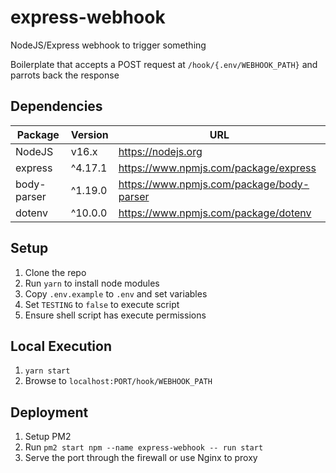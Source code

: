 # express-webhook

NodeJS/Express webhook to trigger something

Boilerplate that accepts a POST request at `/hook/{.env/WEBHOOK_PATH}` and parrots back the response

## Dependencies

| Package     | Version | URL                                       |
| ----------- | ------- | ----------------------------------------- |
| NodeJS      | v16.x   | https://nodejs.org                        |
| express     | ^4.17.1 | https://www.npmjs.com/package/express     |
| body-parser | ^1.19.0 | https://www.npmjs.com/package/body-parser |
| dotenv      | ^10.0.0 | https://www.npmjs.com/package/dotenv      |

## Setup

1. Clone the repo
1. Run `yarn` to install node modules
1. Copy `.env.example` to `.env` and set variables
1. Set `TESTING` to `false` to execute script
1. Ensure shell script has execute permissions

## Local Execution

1. `yarn start`
1. Browse to `localhost:PORT/hook/WEBHOOK_PATH`

## Deployment

1. Setup PM2
1. Run `pm2 start npm --name express-webhook -- run start`
1. Serve the port through the firewall or use Nginx to proxy
